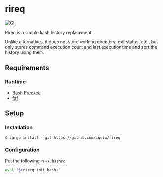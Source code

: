# rireq

[![CI](https://github.com/iquiw/rireq/workflows/Rust/badge.svg)](https://github.com/iquiw/rireq/actions)

Rireq is a simple bash history replacement.

Unlike alternatives, it does not store working directory, exit status,
etc., but only stores command execution count and last execution time and
sort the history using them.

## Requirements

### Runtime

* [Bash Preexec](https://github.com/rcaloras/bash-preexec)
* [fzf](https://github.com/junegunn/fzf)

## Setup

### Installation

```console
$ cargo install --git https://github.com/iquiw/rireq
```

### Configuration

Put the following in `~/.bashrc`.

```sh
eval "$(rireq init bash)"
```
